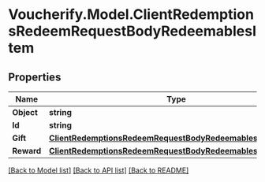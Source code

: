 # Voucherify.Model.ClientRedemptionsRedeemRequestBodyRedeemablesItem

## Properties

Name | Type | Description | Notes
------------ | ------------- | ------------- | -------------
**Object** | **string** |  | [optional] 
**Id** | **string** |  | [optional] 
**Gift** | [**ClientRedemptionsRedeemRequestBodyRedeemablesItemGift**](ClientRedemptionsRedeemRequestBodyRedeemablesItemGift.md) |  | [optional] 
**Reward** | [**ClientRedemptionsRedeemRequestBodyRedeemablesItemReward**](ClientRedemptionsRedeemRequestBodyRedeemablesItemReward.md) |  | [optional] 

[[Back to Model list]](../../README.md#documentation-for-models) [[Back to API list]](../../README.md#documentation-for-api-endpoints) [[Back to README]](../../README.md)


